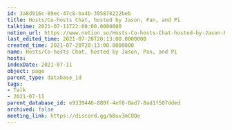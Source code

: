 ```yaml
---
id: 3a8d916c-89ec-47c8-ba4b-305878222beb
title: Hosts/Co-hosts Chat, hosted by Jason, Pan, and Pi
talktime: 2021-07-11T22:00:00.0000000
notion_url: https://www.notion.so/Hosts-Co-hosts-Chat-hosted-by-Jason-Pan-and-Pi-3a8d916c89ec47c8ba4b305878222beb
last_edited_time: 2021-07-20T20:13:00.0000000
created_time: 2021-07-20T20:13:00.0000000
name: Hosts/Co-hosts Chat, hosted by Jason, Pan, and Pi
hosts: 
indexDate: 2021-07-11
object: page
parent_type: database_id
tags:
- Talk
- 2021-07-11
parent_database_id: e9339446-880f-4ef0-8ad7-8ad1f507dded
archived: false
meeting_link: https://discord.gg/bBuv3mCQQe
---
```





